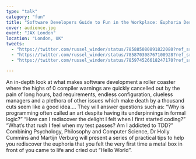 ```yaml
---
type: "talk"
category: "fun"
title: "Software Developers Guide to Fun in the Workplace: Euphoria Despite the Despair"
cover: audience.jpg
event: "JAX London"
location: "London, UK"
tweets:
  - "https://twitter.com/russel_winder/status/785885080891822080?ref_src=twsrc%5Etfw"
  - "https://twitter.com/russel_winder/status/785870308767100928?ref_src=twsrc%5Etfw"
  - "https://twitter.com/russel_winder/status/785974526618247170?ref_src=twsrc%5Etfw"

---
```

An in-depth look at what makes software development a roller coaster where the highs of 0 compiler warnings are quickly cancelled out by the pain of long hours, bad requirements, endless configuration, clueless managers and a plethora of other issues which make death by a thousand cuts seem like a good idea…. They will answer questions such as: “Why is programming often called an art despite having its underpinnings in formal logic?” “How can I rediscover the delight I felt when I first started coding?” “What’s that rush I feel when my test passes? Am I addicted to TDD?” Combining Psychology, Philosophy and Computer Science, Dr Holly Cummins and Martijn Verburg will present a series of practical tips to help you rediscover the euphoria that you felt the very first time a metal box in front of you came to life and cried out “Hello World”.